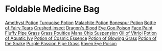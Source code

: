 <!-- TITLE: Alchemy -->
<!-- SUBTITLE: The art of potion making, transmutation, herbalism, and equivalent exchange -->

# Foldable Medicine Bag
[Amethyst Potion](amethyst-potion)
[Turquoise Potion](turquoise-potion)
[Malachite Potion](malachite-potion)
[Bonespur Potion](bonespur-potion)
[Bottle of Fairy Tears](bottle-of-fairy-tears)
[Crushed Insect](crushed-insect)
[Dragon's Blood](dragons-blood)
[Eye Goo Poison](eye-goo-poison)
[Face Paint](face-paint)
[Fluffy Pipe Grass](fluffy-pipe-grass)
[Grass Poultice](grass-poultice)
[Mana Chip Suspension](mana-chip-suspension)
[Oil of Vitriol](oil-of-vitriol)
[Potion of Aquatic Ivy](potion-of-aquatic-ivy)
[Potion of Cosmic Essence](potion-of-cosmic-essence)
[Potion of Glowing Grass](potion-of-glowing-grass)
[Potion of the Snake](potion-of-the-snake)
[Purple Passion Pipe Grass](purple-passion-pipe-grass)
[Raven Eye Poison](raven-eye-poison)